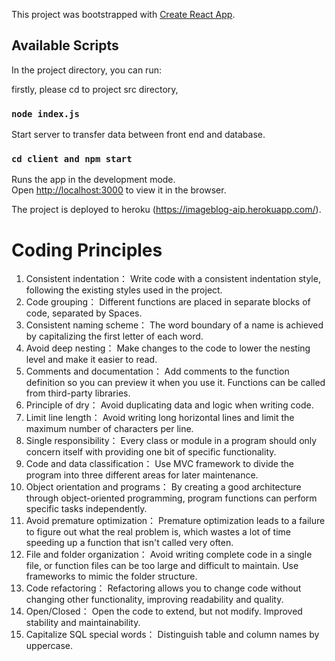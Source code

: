 This project was bootstrapped with [Create React App](https://github.com/facebook/create-react-app).

## Available Scripts

In the project directory, you can run:

firstly, please cd to project src directory,
### `node index.js`
Start server to transfer data between front end and database. 

### `cd client and npm start`

Runs the app in the development mode.<br>
Open [http://localhost:3000](http://localhost:3000) to view it in the browser.

The project is deployed to heroku (https://imageblog-aip.herokuapp.com/).

# Coding Principles

1.	Consistent indentation：
Write code with a consistent indentation style, following the existing styles used in the project.
2.	Code grouping：
Different functions are placed in separate blocks of code, separated by Spaces.
3.	Consistent naming scheme：
The word boundary of a name is achieved by capitalizing the first letter of each word.
4.	Avoid deep nesting：
Make changes to the code to lower the nesting level and make it easier to read.
5.	Comments and documentation：
Add comments to the function definition so you can preview it when you use it. Functions can be called from third-party libraries.
6.	Principle of dry：
Avoid duplicating data and logic when writing code.
7.	Limit line length：
Avoid writing long horizontal lines and limit the maximum number of characters per line.
8.	Single responsibility：
Every class or module in a program should only concern itself with providing one bit of specific functionality.
9.	Code and data classification：
Use MVC framework to divide the program into three different areas for later maintenance.
10.	 Object orientation and programs：
By creating a good architecture through object-oriented programming, program functions can perform specific tasks independently.
11.	 Avoid premature optimization：
Premature optimization leads to a failure to figure out what the real problem is, which wastes a lot of time speeding up a function that isn't called very often.
12.	 File and folder organization：
Avoid writing complete code in a single file, or function files can be too large and difficult to maintain. Use frameworks to mimic the folder structure.
13.	 Code refactoring：
Refactoring allows you to change code without changing other functionality, improving readability and quality.
14.	 Open/Closed：
Open the code to extend, but not modify. Improved stability and maintainability.
15.	 Capitalize SQL special words：
Distinguish table and column names by uppercase.
